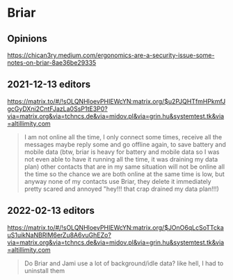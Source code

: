 # Briar

## Opinions

https://chican3ry.medium.com/ergonomics-are-a-security-issue-some-notes-on-briar-8ae36be29335

## 2021-12-13 editors

https://matrix.to/#/!sOLQNHloevPHIEWcYN:matrix.org/$u2PJQHTfmHPkmfJgcGyDXni2CntFJazLa0SsP1tE3P0?via=matrix.org&via=tchncs.de&via=midov.pl&via=grin.hu&systemtest.tk&via=altillimity.com

> I am not online all the time, I only connect some times, receive all the messages maybe reply some and go offline again, to save battery and mobile data (btw, briar is heavy for battery and mobile data so I was not even able to have it running all the time, it was draining my data plan) other contacts that are in my same situation will not be online all the time so the chance we are both online at the same time is low, but anyway none of my contacts use Briar, they delete it immediately pretty scared and annoyed "hey!!! that crap drained my data plan!!!)

## 2022-02-13 editors

https://matrix.to/#/!sOLQNHloevPHIEWcYN:matrix.org/$JOnO6qLcSoTTckauS1uikNaNBRlM6erZu8A6vuGhEZo?via=matrix.org&via=tchncs.de&via=midov.pl&via=grin.hu&systemtest.tk&via=altillimity.com

> Do Briar and Jami use a lot of background/idle data?
> like hell, I had to uninstall them
